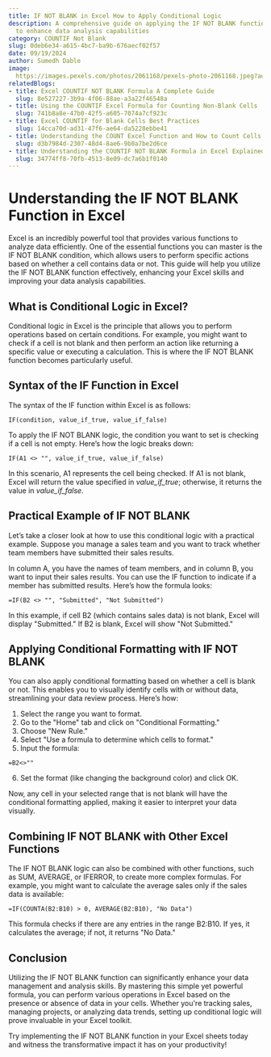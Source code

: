 ```yaml
---
title: IF NOT BLANK in Excel How to Apply Conditional Logic
description: A comprehensive guide on applying the IF NOT BLANK function in Excel
  to enhance data analysis capabilities
category: COUNTIF Not Blank
slug: 0deb6e34-a615-4bc7-ba9b-676aecf02f57
date: 09/19/2024
author: Sumedh Dable
image: 
  https://images.pexels.com/photos/2061168/pexels-photo-2061168.jpeg?auto=compress&cs=tinysrgb&w=600
relatedBlogs:
- title: Excel COUNTIF NOT BLANK Formula A Complete Guide
  slug: 8e527227-3b9a-4f06-88ae-a3a22f46548a
- title: Using the COUNTIF Excel Formula for Counting Non-Blank Cells
  slug: 741b8a8e-47b0-42f5-a605-7074a7cf923c
- title: Excel COUNTIF for Blank Cells Best Practices
  slug: 14cca70d-ad31-47f6-ae64-da5228ebbe41
- title: Understanding the COUNT Excel Function and How to Count Cells in a Range
  slug: d3b7984d-2307-48d4-8ae6-9b0a7be2d6ce
- title: Understanding the COUNTIF NOT BLANK Formula in Excel Explained for Beginners
  slug: 34774ff8-70fb-4513-8e09-dc7a6b1f0140
---
```


# Understanding the IF NOT BLANK Function in Excel

Excel is an incredibly powerful tool that provides various functions to analyze data efficiently. One of the essential functions you can master is the IF NOT BLANK condition, which allows users to perform specific actions based on whether a cell contains data or not. This guide will help you utilize the IF NOT BLANK function effectively, enhancing your Excel skills and improving your data analysis capabilities.

## What is Conditional Logic in Excel?

Conditional logic in Excel is the principle that allows you to perform operations based on certain conditions. For example, you might want to check if a cell is not blank and then perform an action like returning a specific value or executing a calculation. This is where the IF NOT BLANK function becomes particularly useful.

## Syntax of the IF Function in Excel

The syntax of the IF function within Excel is as follows:

```excel
IF(condition, value_if_true, value_if_false)
```

To apply the IF NOT BLANK logic, the condition you want to set is checking if a cell is not empty. Here’s how the logic breaks down:

```excel
IF(A1 <> "", value_if_true, value_if_false)
```

In this scenario, A1 represents the cell being checked. If A1 is not blank, Excel will return the value specified in *value_if_true*; otherwise, it returns the value in *value_if_false*.

## Practical Example of IF NOT BLANK

Let’s take a closer look at how to use this conditional logic with a practical example. Suppose you manage a sales team and you want to track whether team members have submitted their sales results.

In column A, you have the names of team members, and in column B, you want to input their sales results. You can use the IF function to indicate if a member has submitted results. Here’s how the formula looks:

```excel
=IF(B2 <> "", "Submitted", "Not Submitted")
```

In this example, if cell B2 (which contains sales data) is not blank, Excel will display "Submitted." If B2 is blank, Excel will show "Not Submitted."

## Applying Conditional Formatting with IF NOT BLANK

You can also apply conditional formatting based on whether a cell is blank or not. This enables you to visually identify cells with or without data, streamlining your data review process. Here’s how:

1. Select the range you want to format.
2. Go to the "Home" tab and click on "Conditional Formatting."
3. Choose "New Rule."
4. Select "Use a formula to determine which cells to format."
5. Input the formula: 
```excel
=B2<>""
```
6. Set the format (like changing the background color) and click OK.

Now, any cell in your selected range that is not blank will have the conditional formatting applied, making it easier to interpret your data visually.

## Combining IF NOT BLANK with Other Excel Functions

The IF NOT BLANK logic can also be combined with other functions, such as SUM, AVERAGE, or IFERROR, to create more complex formulas. For example, you might want to calculate the average sales only if the sales data is available:

```excel
=IF(COUNTA(B2:B10) > 0, AVERAGE(B2:B10), "No Data")
```

This formula checks if there are any entries in the range B2:B10. If yes, it calculates the average; if not, it returns "No Data."

## Conclusion

Utilizing the IF NOT BLANK function can significantly enhance your data management and analysis skills. By mastering this simple yet powerful formula, you can perform various operations in Excel based on the presence or absence of data in your cells. Whether you're tracking sales, managing projects, or analyzing data trends, setting up conditional logic will prove invaluable in your Excel toolkit.

Try implementing the IF NOT BLANK function in your Excel sheets today and witness the transformative impact it has on your productivity!